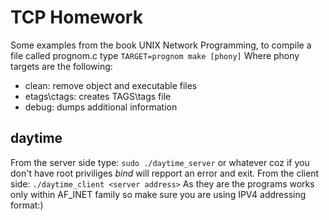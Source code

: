 # TCP Homework
Some examples from the book UNIX Network Programming, to compile a file called
prognom.c type
`TARGET=prognom make [phony]`
Where phony targets are the following:
- clean: remove object and executable files
- etags\ctags: creates TAGS\tags file
- debug: dumps additional information
## daytime
From the server side type:
`sudo ./daytime_server`
or whatever coz if you don't have root priviliges *bind* will repport an
error and exit.
From the client side:
`./daytime_client <server address>`
As they are the programs works only within AF_INET family so make sure
you are using IPV4 addressing format:)
